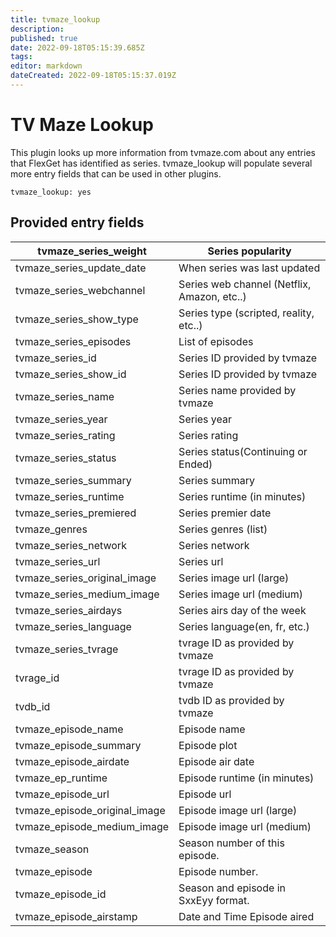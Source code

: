 ```yaml
---
title: tvmaze_lookup
description: 
published: true
date: 2022-09-18T05:15:39.685Z
tags: 
editor: markdown
dateCreated: 2022-09-18T05:15:37.019Z
---
```


# TV Maze Lookup
This plugin looks up more information from tvmaze.com about any entries that FlexGet has identified as series. tvmaze_lookup will populate several more entry fields that can be used in other plugins.

```
tvmaze_lookup: yes
```


## Provided entry fields

| tvmaze_series_weight | Series popularity |
| --- | --- |
| tvmaze_series_update_date | When series was last updated |
| tvmaze_series_webchannel | Series web channel (Netflix, Amazon, etc..) |
| tvmaze_series_show_type | Series type (scripted, reality, etc..) |
| tvmaze_series_episodes | List of episodes |
| tvmaze_series_id | Series ID provided by tvmaze |
| tvmaze_series_show_id | Series ID provided by tvmaze |
| tvmaze_series_name | Series name provided by tvmaze |
| tvmaze_series_year | Series year |
| tvmaze_series_rating | Series rating |
| tvmaze_series_status | Series status(Continuing or Ended) |
| tvmaze_series_summary | Series summary |
| tvmaze_series_runtime | Series runtime (in minutes) |
| tvmaze_series_premiered | Series premier date |
| tvmaze_genres | Series genres (list) |
| tvmaze_series_network | Series network |
| tvmaze_series_url | Series url |
| tvmaze_series_original_image | Series image url (large) |
| tvmaze_series_medium_image | Series image url (medium) |
| tvmaze_series_airdays | Series airs day of the week |
| tvmaze_series_language | Series language(en, fr, etc.) |
| tvmaze_series_tvrage | tvrage ID as provided by tvmaze |
| tvrage_id | tvrage ID as provided by tvmaze |
| tvdb_id | tvdb ID as provided by tvmaze |
| tvmaze_episode_name | Episode name |
| tvmaze_episode_summary | Episode plot |
| tvmaze_episode_airdate | Episode air date |
| tvmaze_ep_runtime | Episode runtime (in minutes) |
| tvmaze_episode_url | Episode url |
| tvmaze_episode_original_image | Episode image url (large) |
| tvmaze_episode_medium_image | Episode image url (medium) |
| tvmaze_season | Season number of this episode. |
| tvmaze_episode | Episode number. |
| tvmaze_episode_id | Season and episode in SxxEyy format. |
| tvmaze_episode_airstamp | Date and Time Episode aired |
